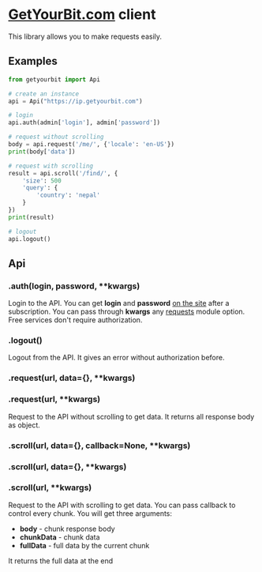 # [GetYourBit.com](https://getyourbit.com) client

This library allows you to make requests easily.

## Examples

```python
from getyourbit import Api

# create an instance
api = Api("https://ip.getyourbit.com")

# login
api.auth(admin['login'], admin['password'])

# request without scrolling
body = api.request('/me/', {'locale': 'en-US'})
print(body['data'])

# request with scrolling
result = api.scroll('/find/', {
    'size': 500
    'query': {
        'country': 'nepal'
    }
})
print(result)

# logout
api.logout()
```

## Api
### .auth(login, password, **kwargs)
Login to the API. You can get __login__ and __password__ [on the site](https://getyourbit.com) after a subscription.
You can pass through __kwargs__ any [requests](https://github.com/requests/requests) module option.   
Free services don't require authorization.
### .logout()
Logout from the API. It gives an error without authorization before.
### .request(url, data={}, **kwargs)
### .request(url, **kwargs)
Request to the API without scrolling to get data. 
It returns all response body as object.
### .scroll(url, data={}, callback=None, **kwargs)
### .scroll(url, data={}, **kwargs)
### .scroll(url, **kwargs)
Request to the API with scrolling to get data. You can pass callback to control every chunk. You will get three arguments:

* __body__ - chunk response body
* __chunkData__ - chunk data
* __fullData__ - full data by the current chunk  

It returns the full data at the end


 
